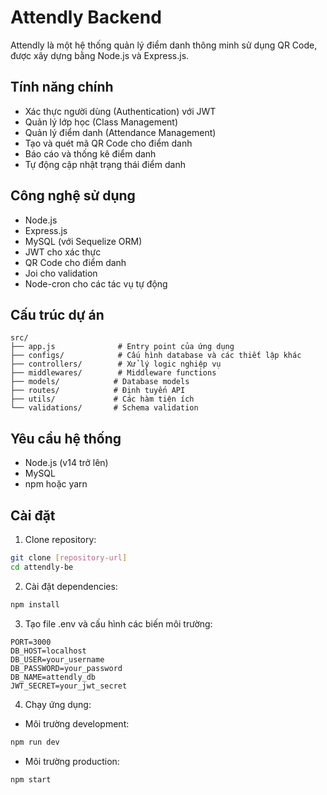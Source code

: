 # Attendly Backend

Attendly là một hệ thống quản lý điểm danh thông minh sử dụng QR Code, được xây dựng bằng Node.js và Express.js.

## Tính năng chính

- Xác thực người dùng (Authentication) với JWT
- Quản lý lớp học (Class Management)
- Quản lý điểm danh (Attendance Management)
- Tạo và quét mã QR Code cho điểm danh
- Báo cáo và thống kê điểm danh
- Tự động cập nhật trạng thái điểm danh

## Công nghệ sử dụng

- Node.js
- Express.js
- MySQL (với Sequelize ORM)
- JWT cho xác thực
- QR Code cho điểm danh
- Joi cho validation
- Node-cron cho các tác vụ tự động

## Cấu trúc dự án

```
src/
├── app.js              # Entry point của ứng dụng
├── configs/            # Cấu hình database và các thiết lập khác
├── controllers/        # Xử lý logic nghiệp vụ
├── middlewares/        # Middleware functions
├── models/            # Database models
├── routes/            # Định tuyến API
├── utils/             # Các hàm tiện ích
└── validations/       # Schema validation
```

## Yêu cầu hệ thống

- Node.js (v14 trở lên)
- MySQL
- npm hoặc yarn

## Cài đặt

1. Clone repository:
```bash
git clone [repository-url]
cd attendly-be
```

2. Cài đặt dependencies:
```bash
npm install
```

3. Tạo file .env và cấu hình các biến môi trường:
```env
PORT=3000
DB_HOST=localhost
DB_USER=your_username
DB_PASSWORD=your_password
DB_NAME=attendly_db
JWT_SECRET=your_jwt_secret
```

4. Chạy ứng dụng:
- Môi trường development:
```bash
npm run dev
```
- Môi trường production:
```bash
npm start
```
